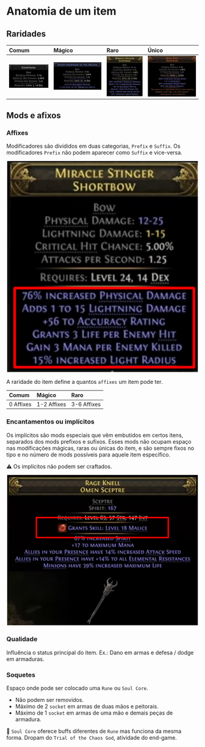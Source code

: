 # **Anatomia de um item**
##  Raridades
| Comum | Mágico | Raro | Único |
|:---|:---|:---|:---|
| ![Comum](img/itemComum.png) | ![Mágico](img/itemMagico.png) | ![Raro](img/itemRaro.png) | ![Único](img/itemUnico.png)|

## Mods e afixos
### Affixes
Modificadores são divididos em duas categorias, `Prefix` e `Suffix`. Os modificadores `Prefix` não podem aparecer como `Suffix` e vice-versa.

<p align="center">
  <img src="./img/itemRaroMarcado.png" width="500">
</p>



A raridade do item define a quantos `affixes` um item pode ter.

| Comum | Mágico | Raro |
|:---|:---|:---|
| 0 Affixes | 1-2 Affixes | 3-6 Affixes |

### Encantamentos ou implícitos
Os implícitos são mods especiais que vêm embutidos em certos itens, separados dos mods prefixos e sufixos. Esses mods não ocupam espaço nas modificações mágicas, raras ou únicas do item, e são sempre fixos no tipo e no número de mods possíveis para aquele item específico.

⚠️ Os implícitos não podem ser craftados.

<p align="center">
  <img src="./img/itemRaroImplicit.png" width="500">
</p>

### Qualidade
Influência o status principal do item. Ex.: Dano em armas e defesa / dodge em armaduras.

### Soquetes
Espaço onde pode ser colocado uma `Rune` ou `Soul Core`.
- Não podem ser removidos.
- Máximo de 2 `socket` em armas de duas mãos e peitorais.
- Máximo de 1 `socket` em armas de uma mão e demais peças de armadura.

💎 `Soul Core` oferece buffs diferentes de `Rune` mas funciona da mesma forma. Dropam do `Trial of the Chaos God`, atividade do end-game.

